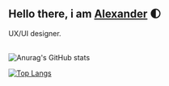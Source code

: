 ## Hello there, i am [Alexander][website] 🌓

UX/UI designer.
<br />
<br />

![Anurag's GitHub stats](https://github-readme-stats.vercel.app/api?username=Flitays&show_icons=true&theme=react)


[![Top Langs](https://github-readme-stats.vercel.app/api/top-langs/?username=Flitays&layout=compact&theme=react)](https://github.com/anuraghazra/github-readme-stats)


[website]: https://flitays.github.io/about/
